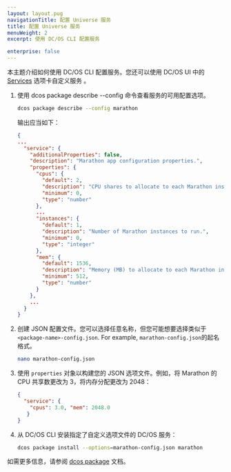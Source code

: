 ```yaml
---
layout: layout.pug
navigationTitle: 配置 Universe 服务
title: 配置 Universe 服务
menuWeight: 2
excerpt: 使用 DC/OS CLI 配置服务

enterprise: false
---
```



本主题介绍如何使用 DC/OS CLI 配置服务。您还可以使用 DC/OS UI 中的 [Services](/cn/1.11/gui/services/) 选项卡自定义服务 。

1. 使用 dcos package describe --config <package-name> <package-name>命令查看服务的可用配置选项。

    ```bash
    dcos package describe --config marathon
    ```

    输出应当如下：

      ```json
      {
      ...
        "service": {
          "additionalProperties": false,
          "description": "Marathon app configuration properties.",
          "properties": {
            "cpus": {
              "default": 2,
              "description": "CPU shares to allocate to each Marathon instance.",
              "minimum": 0,
              "type": "number"
            },
            ...
            "instances": {
              "default": 1,
              "description": "Number of Marathon instances to run.",
              "minimum": 0,
              "type": "integer"
            },
            "mem": {
              "default": 1536,
              "description": "Memory (MB) to allocate to each Marathon instance.",
              "minimum": 512,
              "type": "number"
            }
          },
          ...
        }
      }
      ```

2. 创建 JSON 配置文件。您可以选择任意名称，但您可能想要选择类似于 `<package-name>-config.json`. For example, `marathon-config.json`的起名格式。

    ```bash
    nano marathon-config.json
    ```

3. 使用 `properties` 对象以构建您的 JSON 选项文件。例如，将 Marathon 的 CPU 共享数更改为 3，将内存分配更改为 2048：

    ```json
    {
      "service": {
        "cpus": 3.0, "mem": 2048.0
       }
    }
    ```

4. 从 DC/OS CLI 安装指定了自定义选项文件的 DC/OS 服务：

    ```bash
    dcos package install --options=marathon-config.json marathon
    ```

如需更多信息，请参阅 [dcos package](/cn/1.11/cli/command-reference/dcos-package) 文档。
